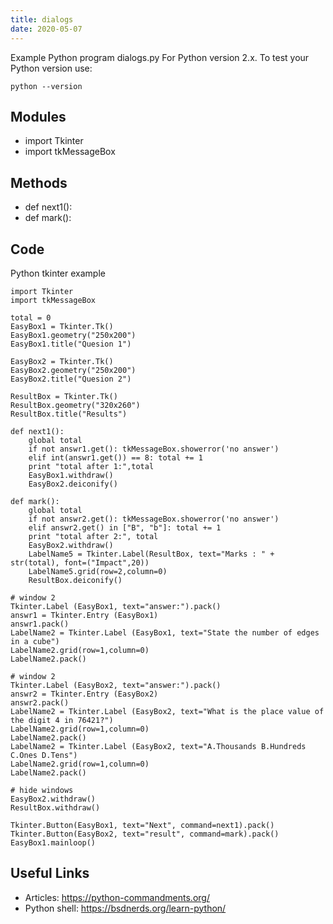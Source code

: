 ```yaml
---
title: dialogs
date: 2020-05-07
---
```

Example Python program dialogs.py
For Python version 2.x.
To test your Python version use:

    python --version

## Modules

* import Tkinter
* import tkMessageBox

## Methods

* def next1():
* def mark():

## Code

Python tkinter example

    import Tkinter
    import tkMessageBox
    
    total = 0
    EasyBox1 = Tkinter.Tk()
    EasyBox1.geometry("250x200")
    EasyBox1.title("Quesion 1")
    
    EasyBox2 = Tkinter.Tk()
    EasyBox2.geometry("250x200")
    EasyBox2.title("Quesion 2")
    
    ResultBox = Tkinter.Tk()
    ResultBox.geometry("320x260")
    ResultBox.title("Results")
    
    def next1():
        global total
        if not answr1.get(): tkMessageBox.showerror('no answer')
        elif int(answr1.get()) == 8: total += 1
        print "total after 1:",total
        EasyBox1.withdraw()
        EasyBox2.deiconify()
    
    def mark():
        global total
        if not answr2.get(): tkMessageBox.showerror('no answer')
        elif answr2.get() in ["B", "b"]: total += 1
        print "total after 2:", total
        EasyBox2.withdraw()
        LabelName5 = Tkinter.Label(ResultBox, text="Marks : " + str(total), font=("Impact",20))
        LabelName5.grid(row=2,column=0)
        ResultBox.deiconify()
    
    # window 2
    Tkinter.Label (EasyBox1, text="answer:").pack()
    answr1 = Tkinter.Entry (EasyBox1)
    answr1.pack()
    LabelName2 = Tkinter.Label (EasyBox1, text="State the number of edges in a cube")
    LabelName2.grid(row=1,column=0)
    LabelName2.pack()
    
    # window 2
    Tkinter.Label (EasyBox2, text="answer:").pack()
    answr2 = Tkinter.Entry (EasyBox2)
    answr2.pack()
    LabelName2 = Tkinter.Label (EasyBox2, text="What is the place value of the digit 4 in 76421?")
    LabelName2.grid(row=1,column=0)
    LabelName2.pack()
    LabelName2 = Tkinter.Label (EasyBox2, text="A.Thousands B.Hundreds C.Ones D.Tens")
    LabelName2.grid(row=1,column=0)
    LabelName2.pack()
    
    # hide windows
    EasyBox2.withdraw()
    ResultBox.withdraw()
    
    Tkinter.Button(EasyBox1, text="Next", command=next1).pack()
    Tkinter.Button(EasyBox2, text="result", command=mark).pack()
    EasyBox1.mainloop()
    

## Useful Links

- Articles: https://python-commandments.org/
- Python shell: https://bsdnerds.org/learn-python/
